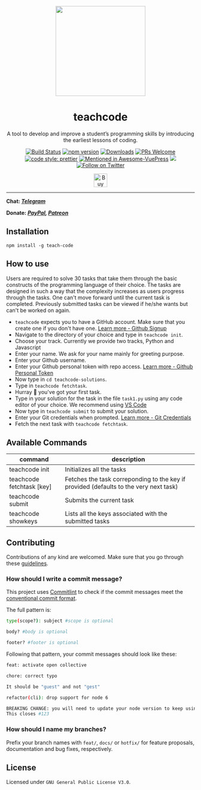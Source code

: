 <p align="center">
  <a href="https://teachcode.madlabs.xyz/"><img src="https://i.imgur.com/BuMZB6C.png" width="240" height="240"></a>
  <h1 align="center">teachcode</h1>
  <p align="center"> A tool to develop and improve a student’s programming skills by introducing the earliest lessons of coding. </p>
</p>

<p align="center">
	<a href="https://travis-ci.com/madlabsinc/teachcode"><img src="https://travis-ci.com/madlabsinc/teachcode.svg?branch=master" alt="Build Status" /></a>
	<a href="https://www.npmjs.com/package/teach-code"><img src="https://badgen.net/npm/v/teach-code" alt="npm version" /></a>
	<a href="https://www.npmjs.com/package/teach-code"><img src="https://badgen.net/npm/dm/teach-code" alt="Downloads" /></a>
	<a href="https://github.com/madlabsinc/teachcode/pull/new"><img src="https://img.shields.io/badge/PRs%20-welcome-brightgreen.svg" alt="PRs Welcome" /></a>
	<a href="https://github.com/prettier/prettier"><img src="https://img.shields.io/badge/code_style-prettier-ff69b4.svg" alt="code style: prettier" /></a>
	<a href="https://github.com/ulivz/awesome-vuepress"><img src="https://awesome.re/mentioned-badge.svg" alt="Mentioned in Awesome-VuePress" /></a>
	<a title="Chat on Telegram" href="https://t.me/teach_code"><img src="https://img.shields.io/badge/chat-Telegram-blueviolet?logo=Telegram"/></a>
	<a href="https://twitter.com/intent/follow?screen_name=teachcode_cli"><img src="https://img.shields.io/twitter/follow/teachcode_cli.svg?style=social&label=Follow%20@teachcode_cli" alt="Follow on Twitter"></a>
</p>

<p align="center">
	<a href='https://www.buymeacoffee.com/jamesgeorge007' target='_blank'><img height='36' style='border:0px;height:36px;' src='https://bmc-cdn.nyc3.digitaloceanspaces.com/BMC-button-images/custom_images/orange_img.png' border='0' alt='Buy Me a Coffee' /></a>
</p>

---

**Chat: _[Telegram](https://t.me/teach_code)_**

**Donate: _[PayPal](https://www.paypal.me/jamesgeorge007), [Patreon](https://www.patreon.com/jamesgeorge007)_**

## Installation

`npm install -g teach-code`

## How to use

Users are required to solve 30 tasks that take them through the basic constructs of the programming language of their choice. The tasks are designed in such a way that the complexity increases as users progress through the tasks. One can't move forward until the current task is completed. Previously submitted tasks can be viewed if he/she wants but can't be worked on again.

-   `teachcode` expects you to have a GitHub account. Make sure that you create one if you don't have one. [Learn more - Github Signup](https://docs.github.com/en/github/getting-started-with-github/signing-up-for-a-new-github-account)
-   Navigate to the directory of your choice and type in `teachcode init`.
-   Choose your track. Currently we provide two tracks, Python and Javascript
-   Enter your name. We ask for your name mainly for greeting purpose.
-   Enter your Github username.
-   Enter your Github personal token with repo access. [Learn more - Github Personal Token](https://docs.github.com/en/github/authenticating-to-github/creating-a-personal-access-token)
-   Now type in `cd teachcode-solutions`.
-   Type in `teachcode fetchtask`.
-   Hurray :tada: you've got your first task.
-   Type in your solution for the task in the file `task1.py` using any code editor of your choice. We recommend using [VS Code](https://code.visualstudio.com/)
-   Now type in `teachcode submit` to submit your solution.
-   Enter your Git credentials when prompted. [Learn more - Git Credentials](https://docs.github.com/en/github/getting-started-with-github/getting-started-with-git)
-   Fetch the next task with `teachcode fetchtask`.

## Available Commands

| command                   | description                                                                           |
| ------------------------- | ------------------------------------------------------------------------------------- |
| teachcode init            | Initializes all the tasks                                                             |
| teachcode fetchtask [key] | Fetches the task correponding to the key if provided (defaults to the very next task) |
| teachcode submit          | Submits the current task                                                              |
| teachcode showkeys        | Lists all the keys associated with the submitted tasks                                |

## Contributing

Contributions of any kind are welcomed. Make sure that you go through these [guidelines](https://teachcode.madlabs.xyz/guide/contributing.html).

### How should I write a commit message?

This project uses [Commitlint](https://github.com/conventional-changelog/commitlint/#what-is-commitlint) to check if the commit messages meet the [conventional commit format](https://www.conventionalcommits.org/en/v1.0.0/).

The full pattern is:

```sh
type(scope?): subject #scope is optional

body? #body is optional

footer? #footer is optional
```

Following that pattern, your commit messages should look like these:

```sh
feat: activate open collective
```

```sh
chore: correct typo

It should be "guest" and not "gest"
```

```sh
refactor(cli): drop support for node 6

BREAKING CHANGE: you will need to update your node version to keep using this CLI
This closes #123
```

### How should I name my branches?

Prefix your branch names with `feat/`, `docs/` or `hotfix/` for feature proposals, documentation and bug fixes, respectively.

## License

Licensed under `GNU General Public License V3.0`.
